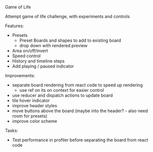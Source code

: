 Game of Life

Attempt game of life challenge, with experiments and controls

Features:
  - Presets
    * Preset Boards and shapes to add to existing board
    * drop down with rendered preview
  - Area on/off/invert
  - Speed control
  - History and timeline steps
  - Add playing / paused indicator

Improvements: 
  - separate board rendering from react code to speed up rendering
    * use ref on its on context for easier control
  - use reducer and dispatch actions to update board
  - tile hover indicator
  - improve header styles
  - move buttons above the board (maybe into the header? - also need room for presets)
  - improve color scheme

Tasks:
  - Test performance in profiler before separating the board from react code